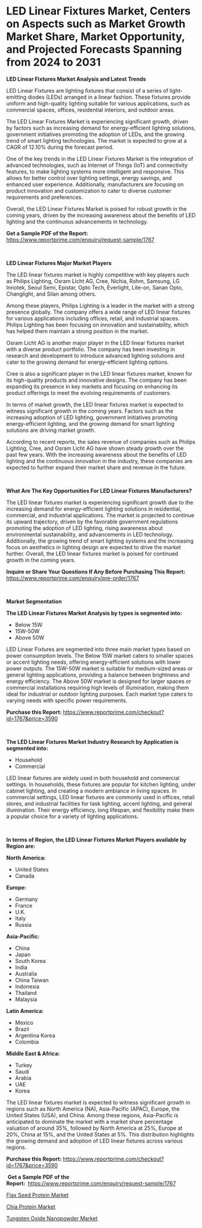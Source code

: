 <p><h1>LED Linear Fixtures Market, Centers on Aspects such as Market Growth Market Share, Market Opportunity, and Projected Forecasts Spanning from 2024 to 2031</h1></p><p><strong>LED Linear Fixtures Market Analysis and Latest Trends</strong></p>
<p><p>LED Linear Fixtures are lighting fixtures that consist of a series of light-emitting diodes (LEDs) arranged in a linear fashion. These fixtures provide uniform and high-quality lighting suitable for various applications, such as commercial spaces, offices, residential interiors, and outdoor areas.</p><p>The LED Linear Fixtures Market is experiencing significant growth, driven by factors such as increasing demand for energy-efficient lighting solutions, government initiatives promoting the adoption of LEDs, and the growing trend of smart lighting technologies. The market is expected to grow at a CAGR of 12.10% during the forecast period.</p><p>One of the key trends in the LED Linear Fixtures Market is the integration of advanced technologies, such as Internet of Things (IoT) and connectivity features, to make lighting systems more intelligent and responsive. This allows for better control over lighting settings, energy savings, and enhanced user experience. Additionally, manufacturers are focusing on product innovation and customization to cater to diverse customer requirements and preferences.</p><p>Overall, the LED Linear Fixtures Market is poised for robust growth in the coming years, driven by the increasing awareness about the benefits of LED lighting and the continuous advancements in technology.</p></p>
<p><strong>Get a Sample PDF of the Report:&nbsp;</strong> <a href="https://www.reportprime.com/enquiry/request-sample/1767">https://www.reportprime.com/enquiry/request-sample/1767</a></p>
<p>&nbsp;</p>
<p><strong>LED Linear Fixtures Major Market Players</strong></p>
<p><p>The LED linear fixtures market is highly competitive with key players such as Philips Lighting, Osram Licht AG, Cree, Nichia, Rohm, Samsung, LG Innotek, Seoul Semi, Epistar, Opto Tech, Everlight, Lite-on, Sanan Opto, Changlight, and Silan among others. </p><p>Among these players, Philips Lighting is a leader in the market with a strong presence globally. The company offers a wide range of LED linear fixtures for various applications including offices, retail, and industrial spaces. Philips Lighting has been focusing on innovation and sustainability, which has helped them maintain a strong position in the market. </p><p>Osram Licht AG is another major player in the LED linear fixtures market with a diverse product portfolio. The company has been investing in research and development to introduce advanced lighting solutions and cater to the growing demand for energy-efficient lighting options.</p><p>Cree is also a significant player in the LED linear fixtures market, known for its high-quality products and innovative designs. The company has been expanding its presence in key markets and focusing on enhancing its product offerings to meet the evolving requirements of customers.</p><p>In terms of market growth, the LED linear fixtures market is expected to witness significant growth in the coming years. Factors such as the increasing adoption of LED lighting, government initiatives promoting energy-efficient lighting, and the growing demand for smart lighting solutions are driving market growth.</p><p>According to recent reports, the sales revenue of companies such as Philips Lighting, Cree, and Osram Licht AG have shown steady growth over the past few years. With the increasing awareness about the benefits of LED lighting and the continuous innovation in the industry, these companies are expected to further expand their market share and revenue in the future.</p></p>
<p>&nbsp;</p>
<p><strong>What Are The Key Opportunities For LED Linear Fixtures Manufacturers?</strong></p>
<p><p>The LED linear fixtures market is experiencing significant growth due to the increasing demand for energy-efficient lighting solutions in residential, commercial, and industrial applications. The market is projected to continue its upward trajectory, driven by the favorable government regulations promoting the adoption of LED lighting, rising awareness about environmental sustainability, and advancements in LED technology. Additionally, the growing trend of smart lighting systems and the increasing focus on aesthetics in lighting design are expected to drive the market further. Overall, the LED linear fixtures market is poised for continued growth in the coming years.</p></p>
<p><strong>Inquire or Share Your Questions If Any Before Purchasing This Report:</strong> <a href="https://www.reportprime.com/enquiry/pre-order/1767">https://www.reportprime.com/enquiry/pre-order/1767</a></p>
<p>&nbsp;</p>
<p><strong>Market Segmentation</strong></p>
<p><strong>The LED Linear Fixtures Market Analysis by types is segmented into:</strong></p>
<p><ul><li>Below 15W</li><li>15W-50W</li><li>Above 50W</li></ul></p>
<p><p>LED Linear Fixtures are segmented into three main market types based on power consumption levels. The Below 15W market caters to smaller spaces or accent lighting needs, offering energy-efficient solutions with lower power outputs. The 15W-50W market is suitable for medium-sized areas or general lighting applications, providing a balance between brightness and energy efficiency. The Above 50W market is designed for larger spaces or commercial installations requiring high levels of illumination, making them ideal for industrial or outdoor lighting purposes. Each market type caters to varying needs with specific power requirements.</p></p>
<p><strong>Purchase this Report:&nbsp;</strong><a href="https://www.reportprime.com/checkout?id=1767&price=3590">https://www.reportprime.com/checkout?id=1767&price=3590</a></p>
<p>&nbsp;</p>
<p><strong>The LED Linear Fixtures Market Industry Research by Application is segmented into:</strong></p>
<p><ul><li>Household</li><li>Commercial</li></ul></p>
<p><p>LED linear fixtures are widely used in both household and commercial settings. In households, these fixtures are popular for kitchen lighting, under cabinet lighting, and creating a modern ambiance in living spaces. In commercial settings, LED linear fixtures are commonly used in offices, retail stores, and industrial facilities for task lighting, accent lighting, and general illumination. Their energy efficiency, long lifespan, and flexibility make them a popular choice for a variety of lighting applications.</p></p>
<p>&nbsp;</p>
<p><strong>In terms of Region, the LED Linear Fixtures Market Players available by Region are:</strong></p>
<p>
    <p> <strong> North America: </strong>
        <ul>
            <li>United States</li>
            <li>Canada</li>
        </ul>
        </p> 
    <p> <strong> Europe: </strong>
        <ul>
            <li>Germany</li>
            <li>France</li>
            <li>U.K.</li>
            <li>Italy</li>
            <li>Russia</li>
        </ul>
        </p> 
    <p> <strong> Asia-Pacific: </strong>
        <ul>
            <li>China</li>
            <li>Japan</li>
            <li>South Korea</li>
            <li>India</li>
            <li>Australia</li>
            <li>China Taiwan</li>
            <li>Indonesia</li>
            <li>Thailand</li>
            <li>Malaysia</li>
        </ul>
        </p> 
    <p> <strong> Latin America: </strong>
        <ul>
            <li>Mexico</li>
            <li>Brazil</li>
            <li>Argentina Korea</li>
            <li>Colombia</li>
        </ul>
        </p> 
    <p> <strong> Middle East & Africa: </strong>
        <ul>
            <li>Turkey</li>
            <li>Saudi</li>
            <li>Arabia</li>
            <li>UAE</li>
            <li>Korea</li>
        </ul>
    </p>
    </p>
<p><p>The LED linear fixtures market is expected to witness significant growth in regions such as North America (NA), Asia-Pacific (APAC), Europe, the United States (USA), and China. Among these regions, Asia-Pacific is anticipated to dominate the market with a market share percentage valuation of around 35%, followed by North America at 25%, Europe at 20%, China at 15%, and the United States at 5%. This distribution highlights the growing demand and adoption of LED linear fixtures across various regions.</p></p>
<p><strong>Purchase this Report: </strong><a href="https://www.reportprime.com/checkout?id=1767&price=3590">https://www.reportprime.com/checkout?id=1767&price=3590</a></p>
<p>&nbsp;<strong>Get a Sample PDF of the Report:&nbsp;&nbsp;</strong><a href="https://www.reportprime.com/enquiry/request-sample/1767">https://www.reportprime.com/enquiry/request-sample/1767</a></p>
<p><strong></strong></p>
<p><p><a href="https://extreme-scabiosa-c81.notion.site/Flax-Seed-Protein-Market-Size-Focuses-on-Market-Dynamics-In-Depth-Analysis-and-Future-Projections-o-abf7f6aa4dbc4a209e5e9f48f5888c06">Flax Seed Protein Market</a></p><p><a href="https://carnation-joke-41f.notion.site/Chia-Protein-Market-Research-Report-Provides-Critical-Insights-that-can-help-Shape-Business-Developm-c6524260a02943e590ba4c18deed1494">Chia Protein Market</a></p><p><a href="https://adventurous-uranium-ef9.notion.site/Tungsten-Oxide-Nanopowder-Market-Size-Market-Trends-and-Growth-Outlook-forecasted-for-period-from--feec79261b064eb98bf45e4d84af1c9b">Tungsten Oxide Nanopowder Market</a></p></p>